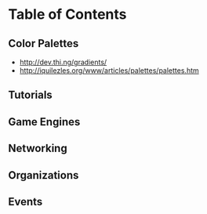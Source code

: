 # Table of Contents


## Color Palettes

* http://dev.thi.ng/gradients/
* http://iquilezles.org/www/articles/palettes/palettes.htm

## Tutorials

## Game Engines

## Networking

## Organizations

## Events
